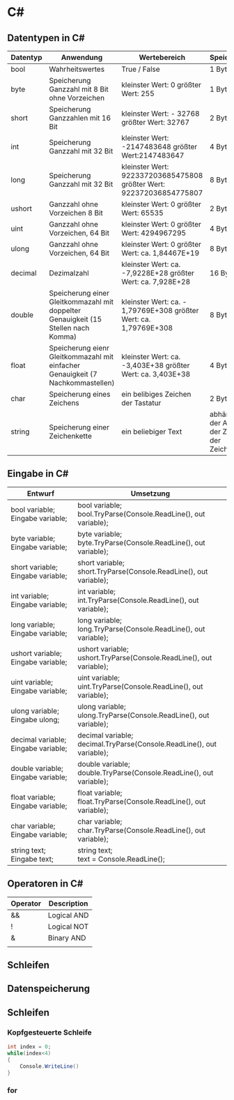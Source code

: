 # C#
## Datentypen in C#
|Datentyp|Anwendung|Wertebereich|Speicherplatz|
|---|---|---|---|
|bool|Wahrheitswertes|True / False|1 Byte|
|byte|Speicherung Ganzzahl mit 8 Bit ohne Vorzeichen|kleinster Wert: 0 größter Wert: 255|1 Byte|
|short|Speicherung Ganzzahlen mit 16 Bit|kleinster Wert: - 32768 größter Wert: 32767|2 Byte|
|int|Speicherung Ganzzahl mit 32 Bit|kleinster Wert: -2147483648 größter Wert:2147483647 |4 Byte|
|long|Speicherung Ganzzahl mit 32 Bit|kleinster Wert: 922337203685475808 größter Wert: 922372036854775807|8 Byte|
|ushort|Ganzzahl ohne Vorzeichen 8 Bit|kleinster Wert: 0 größter Wert: 65535|2 Byte|
|uint|Ganzzahl ohne Vorzeichen, 64 Bit|kleinster Wert: 0 größter Wert: 4294967295|4 Byte|
|ulong|Ganzzahl ohne Vorzeichen, 64 Bit|kleinster Wert: 0 größter Wert: ca. 1,84467E+19|8 Byte|
|decimal|Dezimalzahl|kleinster Wert: ca. -7,9228E+28 größter Wert: ca. 7,928E+28|16 Byte|
|double|Speicherung einer Gleitkommazahl mit doppelter Genauigkeit (15 Stellen nach Komma)|kleinster Wert: ca. - 1,79769E+308 größter Wert: ca. 1,79769E+308|8 Byte|
|float|Speicherung eienr Gleitkommazahl mit einfacher Genauigkeit (7 Nachkommastellen)|kleinster Wert: ca. -3,403E+38 größter Wert: ca. 3,403E+38|4 Byte|
|char|Speicherung eines Zeichens|ein belibiges Zeichen der Tastatur|2 Byte|
|string|Speicherung einer Zeichenkette|ein beliebiger Text|abhängig von der Anzahl der Zeichen in der Zeichenkette|

## Eingabe in C#
|Entwurf|Umsetzung|
|---|---|
|bool variable;<br>Eingabe variable;| bool variable; <br>bool.TryParse(Console.ReadLine(), out variable);|
|byte variable;<br> Eingabe variable;|byte variable;<br> byte.TryParse(Console.ReadLine(), out variable);|
|short variable;<br>Eingabe variable;| short variable;<br> short.TryParse(Console.ReadLine(), out variable);|
|int variable; <br>Eingabe variable;|int variable;<br> int.TryParse(Console.ReadLine(), out variable);|
|long variable;<br> Eingabe variable;|long variable;<br> long.TryParse(Console.ReadLine(), out variable);|
|ushort variable;<br> Eingabe variable;|ushort variable;<br> ushort.TryParse(Console.ReadLine(), out variable);|
|uint variable;<br> Eingabe variable;|uint variable;<br> uint.TryParse(Console.ReadLine(), out variable);|
|ulong variable;<br>Eingabe ulong;|ulong variable;<br>ulong.TryParse(Console.ReadLine(), out variable);|
|decimal variable;<br> Eingabe variable;| decimal variable;<br> decimal.TryParse(Console.ReadLine(), out variable);|
|double variable;<br>Eingabe variable;|double variable;<br> double.TryParse(Console.ReadLine(), out variable);|
|float variable; Eingabe variable;<br>|float variable;<br> float.TryParse(Console.ReadLine(), out variable);|
|char variable;<br>Eingabe variable;|char variable;<br>char.TryParse(Console.ReadLine(), out variable);|
|string text;<br> Eingabe text;|string text;<br> text = Console.ReadLine();|

## Operatoren in C#
|Operator|Description|
|---|---|
|&&|Logical AND|
|!|Logical NOT|
|&|Binary AND|
|||

## Schleifen


## Datenspeicherung


## Schleifen
### Kopfgesteuerte Schleife
```c#
int index = 0;
while(index<4)
{
    Console.WriteLine()
}

```


### for
